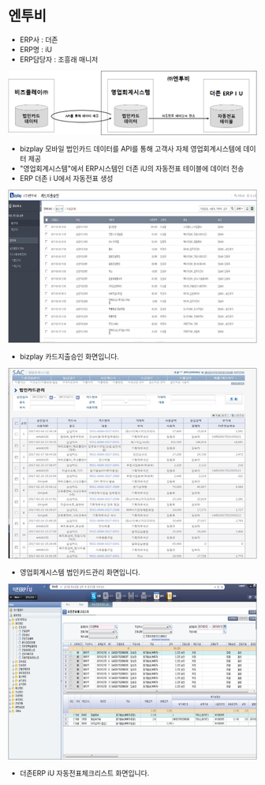 # 엔투비

 - ERP사 : 더존   
 - ERP명 : iU  
 - ERP담당자 : 조흥래 매니저

![\[&#xADF8;&#xB9BC;1\] &#xAD6C;&#xC131;&#xB3C4;](../../../../.gitbook/assets/image%20%28167%29.png)

 - bizplay 모바일 법인카드 데이터를 API를 통해 고객사 자체 영업회계시스템에 데이터 제공  
 - "영업회계시스템"에서 ERP시스템인 더존 iU의 자동전표 테이블에 데이터 전송  
 - ERP 더존 i U에서 자동전표 생성

![\[&#xADF8;&#xB9BC;2\] &#xCE74;&#xB4DC;&#xC9C0;&#xCD9C;&#xC2B9;&#xC778; &#xD654;&#xBA74;](../../../../.gitbook/assets/image%20%28182%29.png)

 - bizplay 카드지출승인 화면입니다.

![\[&#xADF8;&#xB9BC;3\] &#xC601;&#xC5C5;&#xD68C;&#xACC4;&#xC2DC;&#xC2A4;&#xD15C; &#xD654;&#xBA74;](../../../../.gitbook/assets/image%20%2858%29.png)

 - 영업회계시스템 법인카드관리 화면입니다.

![\[&#xADF8;&#xB9BC;4\] &#xB354;&#xC874;ERP-iU &#xC790;&#xB3D9;&#xC804;&#xD45C; &#xD654;&#xBA74;](../../../../.gitbook/assets/image%20%28203%29.png)

 - 더존ERP iU 자동전표체크리스트 화면입니다.

